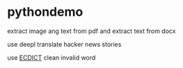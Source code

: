 # pythondemo

extract image ang text from pdf and extract text from docx

use deepl translate hacker news stories

use [ECDICT](https://github.com/skywind3000/ECDICT) clean invalid word